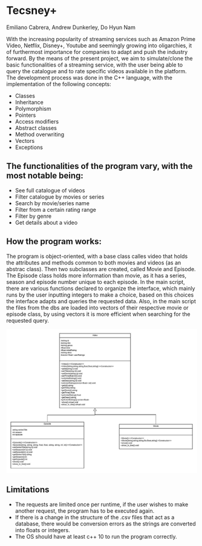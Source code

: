 # Tecsney+
Emiliano Cabrera, Andrew Dunkerley, Do Hyun Nam

With the increasing popularity of streaming services such as Amazon Prime Video, Netflix, Disney+, Youtube and seemingly growing into oligarchies, it of furthermost importance for companies to adapt and push the industry forward. By the means of the present project, we aim to simulate/clone the basic functionalities of a streaming service, with the user being able to query the catalogue and to rate specific videos available in the platform. The development process was done in the C++ language, with the implementation of the following concepts:
- Classes
- Inheritance
- Polymorphism
- Pointers
- Access modifiers
- Abstract classes
- Method overwriting
- Vectors
- Exceptions

## The functionalities of the program vary, with the most notable being:
- See full catalogue of videos
- Filter catalogue by movies or series
- Search by movie/series name
- Filter from a certain rating range
- Filter by genre
- Get details about a video

## How the program works:
The program is object-oriented, with a base class calles video that holds the attributes and methods common to both movies and videos (as an abstrac class). Then two subclasses are created, called Movie and Episode. The Episode class holds more information than movie, as it has a series, season and episode number unique to each episode. In the main script, there are various functions declared to organize the interface, which mainly runs by the user inputting integers to make a choice, based on this choices the interface adapts and queries the requested data. Also, in the main script the files from the dbs are loaded into vectors of their respective movie or episode class, by using vectors it is more efficient when searching for the requested query. 

![UML Diagram](./UML_ClassDiagram.jpeg)

## Limitations
- The requests are limited once per runtime, if the user wishes to make another request, the program has to be executed again.
- If there is a change in the structure of the .csv files that act as a database, there would be conversion errors as the strings are converted into floats or integers.
- The OS should have at least c++ 10 to run the program correctly.


